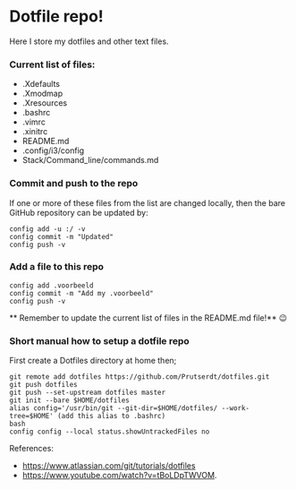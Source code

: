 <!Dit is de ~/README.md file voor mijn dotfile Github/>
# Dotfile repo!
Here I store my dotfiles and other text files.
### Current list of files:
* .Xdefaults
* .Xmodmap
* .Xresources
* .bashrc
* .vimrc
* .xinitrc
* README.md
* .config/i3/config
* Stack/Command_line/commands.md
### Commit and push to the repo
If one or more of these files from the list  are changed locally, then the bare GitHub repository can be updated by:
```
config add -u :/ -v
config commit -m "Updated"
config push -v
```
### Add a file to this repo
```
config add .voorbeeld
config commit -m "Add my .voorbeeld"
config push -v
```
** Remember to update the current list of files in the README.md file!** :wink:

### Short manual how to setup a dotfile repo
First create a Dotfiles directory at home then;
```
git remote add dotfiles https://github.com/Prutserdt/dotfiles.git
git push dotfiles
git push --set-upstream dotfiles master
git init --bare $HOME/dotfiles
alias config='/usr/bin/git --git-dir=$HOME/dotfiles/ --work-tree=$HOME' (add this alias to .bashrc)
bash
config config --local status.showUntrackedFiles no
```

References:
- https://www.atlassian.com/git/tutorials/dotfiles
- https://www.youtube.com/watch?v=tBoLDpTWVOM.
